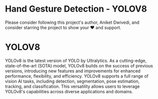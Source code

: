 # Hand Gesture Detection - YOLOV8
Please consider following this project's author, Aniket Dwivedi, and consider starring the project to show your ❤️ and support.

# YOLOV8
YOLOv8 is the latest version of YOLO by Ultralytics. As a cutting-edge, state-of-the-art (SOTA) model, YOLOv8 builds on the success of previous versions, introducing new features and improvements for enhanced performance, flexibility, and efficiency. YOLOv8 supports a full range of vision AI tasks, including detection, segmentation, pose estimation, tracking, and classification. This versatility allows users to leverage YOLOv8's capabilities across diverse applications and domains.
